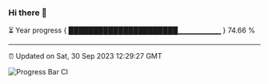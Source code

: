 ### Hi there 👋

⏳ Year progress { ██████████████████████▁▁▁▁▁▁▁▁ } 74.66 %

---

⏰ Updated on Sat, 30 Sep 2023 12:29:27 GMT

![Progress Bar CI](https://github.com/ZhaoGui/ZhaoGui/workflows/Progress%20Bar%20CI/badge.svg)
